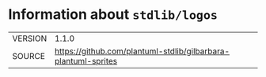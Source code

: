 <!---
Do not edit: autogenerated by script from INFO file
-->

# Information about `stdlib/logos`
|||
|-|-|
| VERSION | 1.1.0 |
| SOURCE | https://github.com/plantuml-stdlib/gilbarbara-plantuml-sprites |
